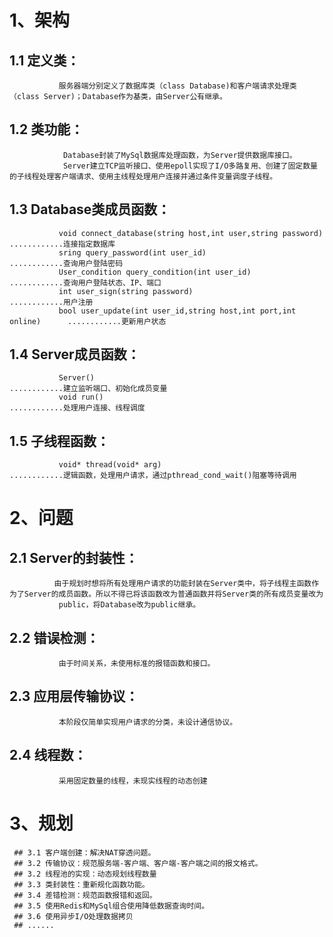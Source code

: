 # 1、架构
## 1.1 定义类：
               服务器端分别定义了数据库类（class Database)和客户端请求处理类（class Server)；Database作为基类，由Server公有继承。
## 1.2 类功能：
                Database封装了MySql数据库处理函数，为Server提供数据库接口。
                Server建立TCP监听接口、使用epoll实现了I/O多路复用、创建了固定数量的子线程处理客户端请求、使用主线程处理用户连接并通过条件变量调度子线程。
## 1.3 Database类成员函数：
               void connect_database(string host,int user,string password)        ............连接指定数据库
               sring query_password(int user_id)                                  ............查询用户登陆密码
               User_condition query_condition(int user_id)                        ............查询用户登陆状态、IP、端口
               int user_sign(string password)                                     ............用户注册
               bool user_update(int user_id,string host,int port,int online)      ............更新用户状态
## 1.4 Server成员函数：
               Server()                                                           ............建立监听端口、初始化成员变量
               void run()                                                         ............处理用户连接、线程调度
## 1.5 子线程函数：
               void* thread(void* arg)                                            ............逻辑函数，处理用户请求，通过pthread_cond_wait()阻塞等待调用
# 2、问题
## 2.1 Server的封装性：
              由于规划时想将所有处理用户请求的功能封装在Server类中，将子线程主函数作为了Server的成员函数。所以不得已将该函数改为普通函数并将Server类的所有成员变量改为
               public，将Database改为public继承。
## 2.2 错误检测：
               由于时间关系，未使用标准的报错函数和接口。
## 2.3 应用层传输协议：
               本阶段仅简单实现用户请求的分类，未设计通信协议。
## 2.4 线程数：
               采用固定数量的线程，未现实线程的动态创建
# 3、规划
     ## 3.1 客户端创建：解决NAT穿透问题。
     ## 3.2 传输协议：规范服务端-客户端、客户端-客户端之间的报文格式。
     ## 3.2 线程池的实现：动态规划线程数量
     ## 3.3 类封装性：重新规化函数功能。
     ## 3.4 差错检测：规范函数报错和返回。
     ## 3.5 使用Redis和MySql组合使用降低数据查询时间。
     ## 3.6 使用异步I/O处理数据拷贝
     ## ......
